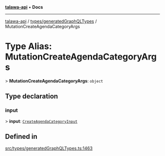 [**talawa-api**](../../../README.md) • **Docs**

***

[talawa-api](../../../modules.md) / [types/generatedGraphQLTypes](../README.md) / MutationCreateAgendaCategoryArgs

# Type Alias: MutationCreateAgendaCategoryArgs

\> **MutationCreateAgendaCategoryArgs**: `object`

## Type declaration

### input

\> **input**: [`CreateAgendaCategoryInput`](CreateAgendaCategoryInput.md)

## Defined in

[src/types/generatedGraphQLTypes.ts:1463](https://github.com/PalisadoesFoundation/talawa-api/blob/a6e7ac91b581c9109559657faf0f934f3eb41fe7/src/types/generatedGraphQLTypes.ts#L1463)
